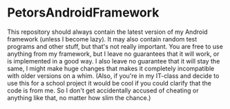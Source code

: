 PetorsAndroidFramework
======================

This repository should always contain the latest version of my Android framework (unless I become lazy). It may also contain random test programs and other stuff, but that's not really important. You are free to use anything from my framework, but I leave no guarantees that it will work, or is implemented in a good way. I also leave no guarantee that it will stay the same, I might make huge changes that makes it completely incompatible with older versions on a whim. (Also, if you're in my IT-class and decide to use this for a school project it would be cool if you could clarify that the code is from me. So I don't get accidentally accused of cheating or anything like that, no matter how slim the chance.)
